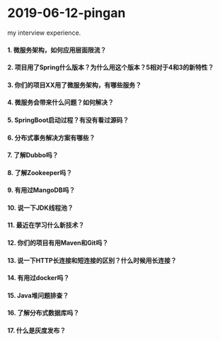 # 2019-06-12-pingan
my interview experience.

#### 1. 微服务架构，如何应用层面限流？

#### 2. 项目用了Spring什么版本？为什么用这个版本？5相对于4和3的新特性？

#### 3. 你们的项目XX用了微服务架构，有哪些服务？

#### 4. 微服务会带来什么问题？如何解决？

#### 5. SpringBoot启动过程？有没有看过源码？

#### 6. 分布式事务解决方案有哪些？

#### 7. 了解Dubbo吗？

#### 8. 了解Zookeeper吗？

#### 9. 有用过MangoDB吗？

#### 10. 说一下JDK线程池？

#### 11. 最近在学习什么新技术？

#### 12. 你们的项目有用Maven和Git吗？

#### 13. 说一下HTTP长连接和短连接的区别？什么时候用长连接？

#### 14. 有用过docker吗？

#### 15. Java堆问题排查？

#### 16. 了解分布式数据库吗？

#### 17. 什么是灰度发布？
